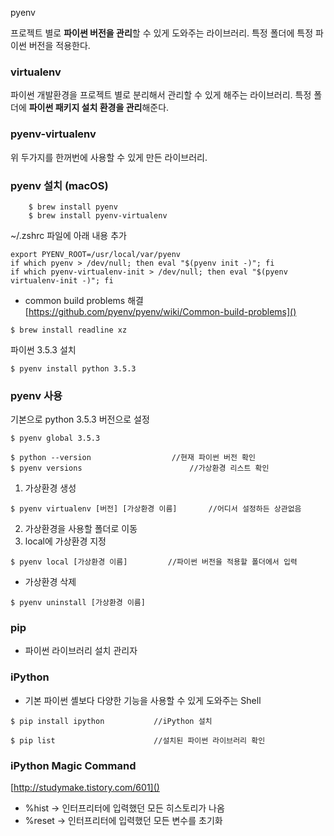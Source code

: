 pyenv

프로젝트 별로 **파이썬 버전을 관리**할 수 있게 도와주는 라이브러리.
특정 폴더에 특정 파이썬 버전을 적용한다.

### virtualenv

파이썬 개발환경을 프로젝트 별로 분리해서 관리할 수 있게 해주는 라이브러리.
특정 폴더에 **파이썬 패키지 설치 환경을 관리**해준다.

### pyenv-virtualenv

위 두가지를 한꺼번에 사용할 수 있게 만든 라이브러리.

### pyenv 설치 (macOS)

```
	$ brew install pyenv
	$ brew install pyenv-virtualenv
```

~/.zshrc 파일에 아래 내용 추가
```
export PYENV_ROOT=/usr/local/var/pyenv
if which pyenv > /dev/null; then eval "$(pyenv init -)"; fi
if which pyenv-virtualenv-init > /dev/null; then eval "$(pyenv virtualenv-init -)"; fi
```

- common build problems 해결
[https://github.com/pyenv/pyenv/wiki/Common-build-problems]()

```
$ brew install readline xz
```

파이썬 3.5.3 설치

```
$ pyenv install python 3.5.3
```

### pyenv 사용

기본으로 python 3.5.3 버전으로 설정

```
$ pyenv global 3.5.3

$ python --version					//현재 파이썬 버전 확인
$ pyenv versions						//가상환경 리스트 확인
```

1. 가상환경 생성

```
$ pyenv virtualenv [버전] [가상환경 이름]		//어디서 설정하든 상관없음
```

2. 가상환경을 사용할 폴더로 이동
3. local에 가상환경 지정

```
$ pyenv local [가상환경 이름]			//파이썬 버전을 적용할 폴더에서 입력
```

- 가상환경 삭제

```
$ pyenv uninstall [가상환경 이름]
```

### pip

- 파이썬 라이브러리 설치 관리자



### iPython

- 기본 파이썬 셸보다 다양한 기능을 사용할 수 있게 도와주는 Shell

```
$ pip install ipython			//iPython 설치

$ pip list						//설치된 파이썬 라이브러리 확인
```

### iPython Magic Command

[http://studymake.tistory.com/601]()

- %hist -> 인터프리터에 입력했던 모든 히스토리가 나옴
- %reset -> 인터프리터에 입력했던 모든 변수를 초기화










	